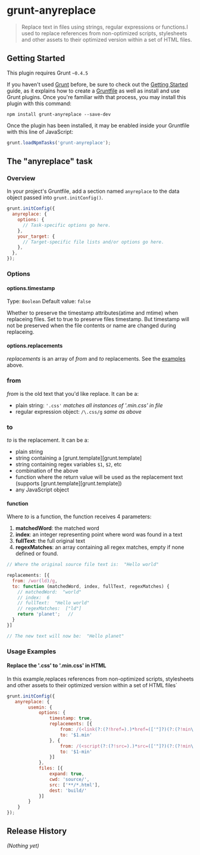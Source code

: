 # grunt-anyreplace

> Replace text in files using strings, regular expressions or functions.I used to replace references from non-optimized scripts, stylesheets and other assets to their optimized version within a set of HTML files.

## Getting Started
This plugin requires Grunt `~0.4.5`

If you haven't used [Grunt](http://gruntjs.com/) before, be sure to check out the [Getting Started](http://gruntjs.com/getting-started) guide, as it explains how to create a [Gruntfile](http://gruntjs.com/sample-gruntfile) as well as install and use Grunt plugins. Once you're familiar with that process, you may install this plugin with this command:

```shell
npm install grunt-anyreplace --save-dev
```

Once the plugin has been installed, it may be enabled inside your Gruntfile with this line of JavaScript:

```js
grunt.loadNpmTasks('grunt-anyreplace');
```

## The "anyreplace" task

### Overview
In your project's Gruntfile, add a section named `anyreplace` to the data object passed into `grunt.initConfig()`.

```js
grunt.initConfig({
  anyreplace: {
    options: {
      // Task-specific options go here.
    },
    your_target: {
      // Target-specific file lists and/or options go here.
    },
  },
});
```

### Options

#### options.timestamp
Type: `Boolean`
Default value: `false`

Whether to preserve the timestamp attributes(atime and mtime) when replaceing files. Set to true to preserve files timestamp. But timestamp will not be preserved when the file contents or name are changed during replaceing.

#### options.replacements

*replacements* is an array of *from* and *to* replacements. See the
[examples](#usage) above.


### from

*from* is the old text that you'd like replace. It can be a:

- plain string: `'.css'` *matches all instances of '.min.css' in file*
- regular expression object:  `/\.css/g` *same as above*


### to

*to* is the replacement. It can be a:

- plain string
- string containing a [grunt.template][grunt.template]
- string containing regex variables `$1`, `$2`, etc
- combination of the above
- function where the return value will be used as the replacement text (supports
[grunt.template][grunt.template])
- any JavaScript object


#### function
Where *to* is a function, the function receives 4 parameters:

1. **matchedWord**:  the matched word
2. **index**:  an integer representing point where word was found in a text
3. **fullText**:  the full original text
4. **regexMatches**:  an array containing all regex matches, empty if none
defined or found.


```javascript
// Where the original source file text is:  "Hello world"

replacements: [{
  from: /wor(ld)/g,
  to: function (matchedWord, index, fullText, regexMatches) {
    // matchedWord:  "world"
    // index:  6
    // fullText:  "Hello world"
    // regexMatches:  ["ld"]
    return 'planet';   //
  }
}]

// The new text will now be:  "Hello planet"
```

### Usage Examples

#### Replace the '.css' to '.min.css' in HTML
In this example,replaces references from non-optimized scripts, stylesheets and other assets to their optimized version within a set of HTML files`

```js
grunt.initConfig({
   anyreplace: {
        usemin: {
            options: {
                timestamp: true,
                replacements: [{
                    from: /(<link(?:(?!href=).)*href=(['"]?)(?:(?!min\.css\2).)*)(?=.css\2)/g,
                    to: '$1.min'
                }, {
                    from: /(<script(?:(?!src=).)*src=(['"]?)(?:(?!min\.js\2\/?>).)*)(?=\.js\2\/?>)/g,
                    to: '$1-min'
                }]
            },
            files: [{
                expand: true,
                cwd: 'source/',
                src: ['**/*.html'],
                dest: 'build/'
            }]
        }
    }
});
```





## Release History
_(Nothing yet)_
